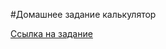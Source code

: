 #Домашнее задание калькулятор  

[Ссылка на задание](https://github.com/netology-code/jd-homeworks/blob/master/lambda/task1/README.md)